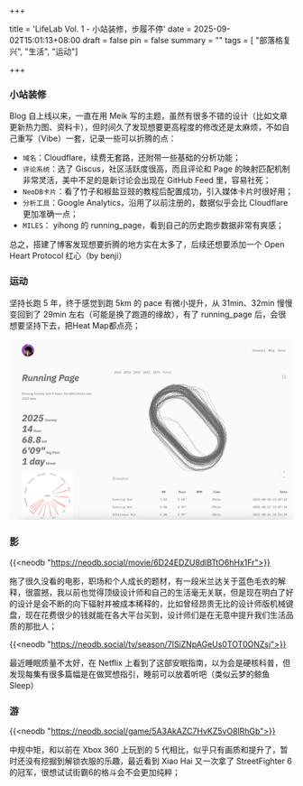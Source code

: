 +++

title = 'LifeLab Vol. 1 - 小站装修，步履不停'
date = 2025-09-02T15:01:13+08:00
draft = false
pin = false
summary = ""
tags = [ "部落格复兴", "生活", "运动"]

+++

### 小站装修

Blog 自上线以来，一直在用 Meik 写的主题，虽然有很多不错的设计（比如文章更新热力图、资料卡），但时间久了发现想要更高程度的修改还是太麻烦，不如自己重写（Vibe）一套，记录一些可以折腾的点：

- `域名`：Cloudflare，续费无套路，还附带一些基础的分析功能；
- `评论系统`：选了 Giscus，社区活跃度很高，而且评论和 Page 的映射匹配机制非常灵活，美中不足的是新讨论会出现在 GitHub Feed 里，容易社死；
- `NeoDB卡片`：看了竹子和椒盐豆豉的教程后配置成功，引入媒体卡片时很好用；
- `分析工具`：Google Analytics，沿用了以前注册的，数据似乎会比 Cloudflare 更加准确一点；
- `MILES`： yihong 的 running_page，看到自己的历史跑步数据非常有爽感；

总之，搭建了博客发现想要折腾的地方实在太多了，后续还想要添加一个 Open Heart Protocol 红心（by benji）

### 运动

坚持长跑 5 年，终于感觉到跑 5km 的 pace 有微小提升，从 31min、32min 慢慢变回到了 29min 左右（可能是换了跑道的缘故），有了 running_page 后，会很想要坚持下去，把Heat Map都点亮；

![MILES center large](https://raw.githubusercontent.com/looechao/blogimg/refs/heads/main/2025/running_page.jpg)

### 影

{{<neodb "https://neodb.social/movie/6D24EDZU8dlBTtO6hHx1Fr">}}

拖了很久没看的电影，职场和个人成长的题材，有一段米兰达关于蓝色毛衣的解释，很震撼，我以前也觉得顶级设计师和自己的生活毫无关联，但是现在明白了好的设计是会不断的向下辐射并被成本稀释的，比如曾经昂贵无比的设计师版机械键盘，现在花费很少的钱就能在各大平台买到，设计师们是在无意中提升我们生活品质的那批人；

{{<neodb "https://neodb.social/tv/season/7ISiZNpAGeUs0TOT0ONZsj">}}

最近睡眠质量不太好，在 Netflix 上看到了这部安眠指南，以为会是硬核科普，但发现每集有很多篇幅是在做冥想指引，睡前可以放着听吧（类似云梦的鲸鱼Sleep）

### 游

{{<neodb "https://neodb.social/game/5A3AkAZC7HvKZ5vO8lRhGb">}}

中规中矩，和以前在 Xbox 360 上玩到的 5 代相比，似乎只有画质和提升了，暂时还没有挖掘到解锁衣服的乐趣，最近看到 Xiao Hai 又一次拿了 StreetFighter 6 的冠军，很想试试街霸6的格斗会不会更加纯粹；
